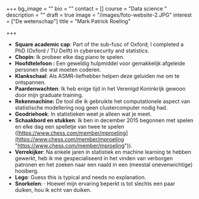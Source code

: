 +++
bg_image = ""
bio = ""
contact = []
course = "Data science "
description = ""
draft = true
image = "/images/foto-website-2.JPG"
interest = ["De wetenschap"]
title = "Mark Patrick Roeling"

+++

* **Square academic cap**: Part of the sub-fusc of Oxford; I completed a PhD (Oxford / TU Delft) in cybersecurity and statistics.
* **Chopin**: Ik probeer elke dag piano te spelen.
* **Hoofdtelefoon :** Een geweldig hulpmiddel voor gemakkelijk afgeleide personen die wat moeten coderen.
* **Klankschaal**: Als ASMR-liefhebber helpen deze geluiden me om te ontspannen.
* **Paardenwachten**: Ik heb enige tijd in het Verenigd Koninkrijk gewoon door mijn graduate training. 
* **Rekenmachine:** De tool die ik gebruikte het computationele aspect van statistische modellering nog geen clustercomputer nodig had.
* **Geodriehoek**: In statistieken weet je alleen wat je meet.
* **Schaakbord en stukken**: Ik ben in december 2015 begonnen met spelen en elke dag een spelletje van twee te spelen ([https://www.chess.com/member/mproeling](https://www.chess.com/member/mproeling "https://www.chess.com/member/mproeling")).
* **Verrekijker**: Na enkele jaren in statistiek en machine learning te hebben gewerkt, heb ik me gespecialiseerd in het vinden van verborgen patronen en het zoeken naar een naald in een (meestal onevenwichtige) hooiberg.
* **Lego**: Guess this is typical and needs no explanation.
* **Snorkelen**: · Hoewel mijn ervaring beperkt is tot slechts een paar duiken, hou ik echt van duiken.